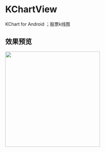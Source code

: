﻿# KChartView
KChart for Android ；股票k线图

效果预览
-------  
<div class='row'>
        <img src='https://github.com/tifezh/KChartView/tree/master/kchart/img/demo.gif'
        <img src='KChartView/kchart/img/min.png' 
        <img src='https://github.com/silladus/KChartView/blob/master/kchart/img/kline.png' width="300px"/>
</div>
